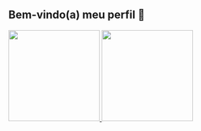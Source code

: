 ## Bem-vindo(a) meu perfil 👋
 <div>
   <a href="https://github.com/devnatalia">
   <img height="180em" src="https://github-readme-stats.vercel.app/api?username=devnatalia&show_icons=true&theme=onedark&include_all_commits=true&count_private=true"/>
   <img height="180em" src="https://github-readme-stats.vercel.app/api/top-langs/?username=devnatalia&layout=compact&langs_count=6&theme=tokyonight"/>
</div>

